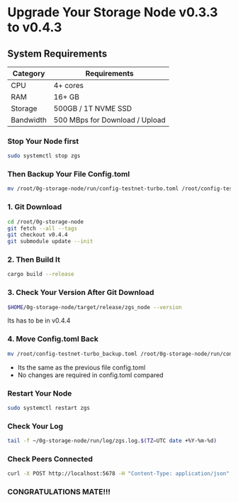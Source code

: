 # Upgrade Your Storage Node v0.3.3 to v0.4.3

## System Requirements
| Category | Requirements |
| ------------ | ------------ |
| CPU | 4+ cores |
| RAM | 16+ GB |
| Storage | 500GB / 1T NVME SSD |
| Bandwidth | 500 MBps for Download / Upload |

### Stop Your Node first
```bash
sudo systemctl stop zgs
```
### Then Backup Your File Config.toml
```bash
mv /root/0g-storage-node/run/config-testnet-turbo.toml /root/config-testnet-turbo_backup.toml
```
### 1. Git Download
```bash
cd /root/0g-storage-node
git fetch --all --tags
git checkout v0.4.4
git submodule update --init
```
### 2. Then Build It
```bash
cargo build --release
```

### 3. Check Your Version After Git Download
```bash
$HOME/0g-storage-node/target/release/zgs_node --version
```
<change input>
Its has to be in v0.4.4

### 4. Move Config.toml Back
```bash
mv /root/config-testnet-turbo_backup.toml /root/0g-storage-node/run/config-testnet-turbo.toml
```
- Its the same as the previous file config.toml  
- No changes are required in config.toml compared 
 
### Restart Your Node
```bash
sudo systemctl restart zgs
```

### Check Your Log
```bash
tail -f ~/0g-storage-node/run/log/zgs.log.$(TZ=UTC date +%Y-%m-%d)
```
### Check Peers Connected
```bash
curl -X POST http://localhost:5678 -H "Content-Type: application/json" -d '{"jsonrpc":"2.0","method":"zgs_getStatus","params":[],"id":1}'  | jq
```
### CONGRATULATIONS MATE!!!

 
